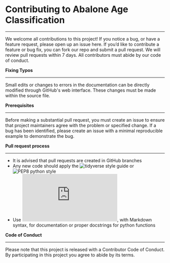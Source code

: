# **Contributing to Abalone Age Classification**
___

We welcome all contributions to this project! If you notice a bug, or have a feature request, please open up an issue here.
If you’d like to contribute a feature or bug fix, you can fork our repo and submit a pull request.
We will review pull requests within 7 days. All contributors must abide by our code of conduct.

**Fixing Typos**
___

Small edits or changes to errors in the documentation can be directly modified through GitHub's web interface. These changes must be made within the source file.

**Prerequisites**
___

Before making a substantial pull request, you must create an issue to ensure that project maintainers agree with the problem or specified change. If a bug has been identified, please create an issue with a minimal reproducible example to demonstrate the bug.

**Pull request process**
___

- It is advised that pull requests are created in GitHub branches
- Any new code should apply the ![tidyverse style guide](https://style.tidyverse.org/) or ![PEP8 python style](https://www.python.org/dev/peps/pep-0008/) 
- Use ![roxygen2](https://cran.r-project.org/web/packages/roxygen2/index.html), with Markdown syntax, for documentation or proper docstrings for python functions

**Code of Conduct**
___

Please note that this project is released with a Contributor Code of Conduct. By participating in this project you agree to abide by its terms.
